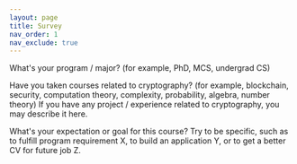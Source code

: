 ```yaml
---
layout: page
title: Survey
nav_order: 1
nav_exclude: true
---
```


What's your program / major? (for example, PhD, MCS, undergrad CS)

Have you taken courses related to cryptography? (for example, blockchain, security, computation theory, complexity, probability, algebra, number theory) If you have any project / experience related to cryptography, you may describe it here.

What's your expectation or goal for this course? Try to be specific, such as to fulfill program requirement X, to build an application Y, or to get a better CV for future job Z.
